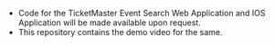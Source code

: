 - Code for the TicketMaster Event Search Web Application and IOS Application will be made available upon request. 
- This repository contains the demo video for the same.
